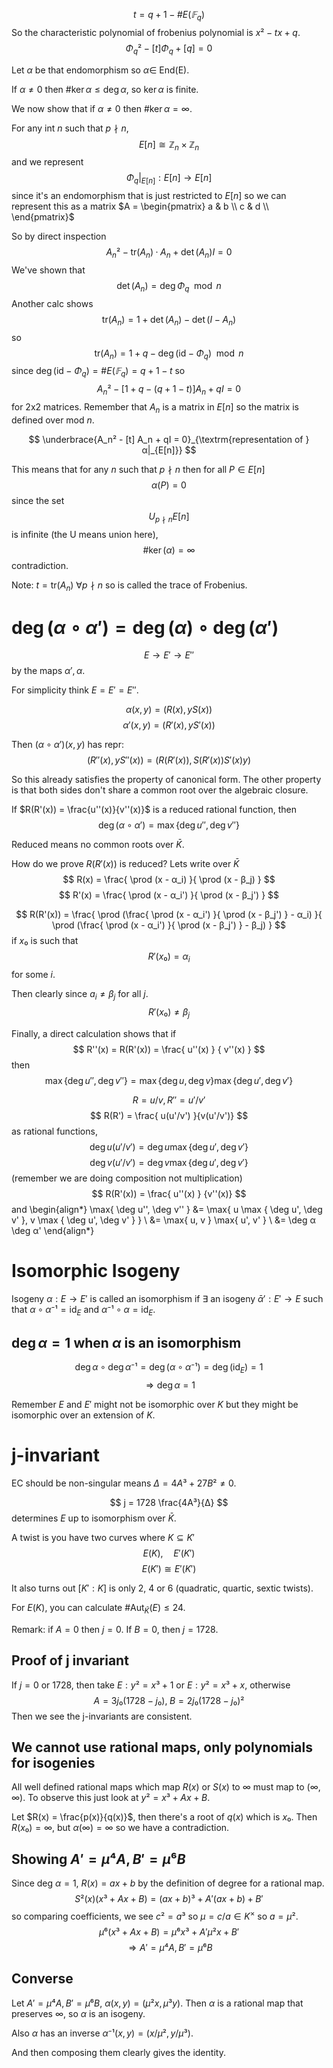 $$ t = q + 1 - \# E(𝔽_q) $$
So the characteristic polynomial of frobenius polynomial is
$x² - tx + q$.
$$ Φ_q² - [t]Φ_q + [q] = 0 $$

Let $α$ be that endomorphism so $α ∈$ End(E).

If $α ≠ 0$ then $\# \ker α ≤ \deg α$, so $\ker α$ is finite.

We now show that if $α ≠ 0$ then $\# \ker α = ∞$.

For any int $n$ such that $p \nmid n$,
$$ E[n] \cong ℤ_n × ℤ_n $$
and we represent
$$ Φ_q |_{E[n]} : E[n] → E[n] $$
since it's an endomorphism that is just restricted to $E[n]$ so we
can represent this as a matrix
$A = \begin{pmatrix}
a & b \\
c & d \\
\end{pmatrix}$

So by direct inspection
$$ A_n² - \textrm{tr}(A_n) · A_n + \det(A_n) I = 0 $$
We've shown that
$$ \det(A_n) = \deg Φ_q \mod{n} $$
Another calc shows
$$ \textrm{tr}(A_n) = 1 + \det(A_n) - \det(I - A_n) $$
so
$$ \textrm{tr}(A_n) = 1 + q - \deg(\textrm{id} - Φ_q) \mod{n} $$
since $\deg(\textrm{id} - Φ_q) = \# E(𝔽_q) = q + 1 - t$
so
$$A_n² - [1 + q - (q + 1 - t)]A_n + qI = 0 $$
for 2x2 matrices.
Remember that $A_n$ is a matrix in $E[n]$ so the matrix is defined over mod $n$.

$$ \underbrace{A_n² - [t] A_n + qI = 0}_{\textrm{representation of } α|_{E[n]}} $$

This means that for any $n$ such that $p \nmid n$ then for all
$P ∈ E[n]$
$$α(P) = 0 $$
since the set
$$ U_{p \nmid n} E[n] $$
is infinite (the U means union here),
$$ \# \ker(α) = ∞ $$
contradiction.

Note: $t = \textrm{tr}(A_n)$ $\forall p \nmid n$ so is called the
trace of Frobenius.

# $\deg(α \circ α') = \deg(α) \circ \deg(α')$

$$ E → E' → E'' $$
by the maps $α', α$.

For simplicity think $E = E' = E''$.

$$ α(x, y) = (R(x), yS(x)) $$
$$ α'(x, y) = (R'(x), yS'(x)) $$

Then $(α \circ α')(x, y)$ has repr:
$$ (R''(x), yS''(x)) = (R(R'(x)), S(R'(x))S'(x)y) $$

So this already satisfies the property of canonical form.
The other property is that both sides don't share a common root
over the algebraic closure.

If $R(R'(x)) = \frac{u''(x)}{v''(x)}$ is a reduced rational function, then
$$ \deg(α \circ α') = \max{\{ \deg u'', \deg v'' \}} $$

Reduced means no common roots over $\bar{K}$.

How do we prove $R(R'(x))$ is reduced? Lets write over $\bar{K}$
$$ R(x) = \frac{ \prod (x - α_i) }{ \prod (x - β_j) } $$
$$ R'(x) = \frac{ \prod (x - α_i') }{ \prod (x - β_j') } $$

$$ R(R'(x)) = \frac{ \prod (\frac{ \prod (x - α_i') }{ \prod (x - β_j') } - α_i) }{ \prod (\frac{ \prod (x - α_i') }{ \prod (x - β_j') } - β_j) } $$
if $x₀$ is such that
$$ R'(x₀) = α_i $$
for some $i$.

Then clearly since $a_i ≠ β_j$ for all $j$.
$$ R'(x₀) ≠ β_j $$

Finally, a direct calculation shows that if
$$ R''(x) = R(R'(x)) = \frac{ u''(x) } { v''(x) } $$
then
$$ \max{\{ \deg u'', \deg v'' \}} = \max{\{ \deg u, \deg v \}} \max{\{ \deg u', \deg v' \}} $$

$$ R = u/v, R'' = u' / v' $$
$$ R(R') = \frac{ u(u'/v') }{v(u'/v')} $$
as rational functions,
$$ \deg u(u'/v') = \deg u \max{ \{ \deg u', \deg v' \} } $$
$$ \deg v(u'/v') = \deg v \max{ \{ \deg u', \deg v' \} } $$
(remember we are doing composition not multiplication)
$$ R(R'(x)) = \frac{ u''(x) } {v''(x)} $$
and
\begin{align*}
\max\{ \deg u'', \deg v'' \} 
    &= \max\{ u \max \{ \deg u', \deg v' \}, v \max \{ \deg u', \deg v' \} \} \\
    &= \max\{ u, v \} \max\{ u', v' \} \\
    &= \deg α \deg α'
\end{align*}

# Isomorphic Isogeny

Isogeny $α : E → E'$ is called an isomorphism if $\exists$ an isogeny
$\bar{α}' : E' → E$ such that $α \circ α⁻¹ = \textrm{id}_E$ and
$α⁻¹ \circ α = \textrm{id}_E$.

## $\deg α = 1$ when $α$ is an isomorphism

$$ \deg α \circ \deg α⁻¹ = \deg(α \circ α⁻¹) = \deg(\textrm{id}_E) = 1 $$
$$ ⇒ \deg α = 1 $$

Remember $E$ and $E'$ might not be isomorphic over $K$ but they might be
isomorphic over an extension of $K$.

# j-invariant

EC should be non-singular means $Δ = 4A³ + 27B² ≠ 0$.

$$ j = 1728 \frac{4A³}{Δ} $$
determines $E$ up to isomorphism over $\bar{K}$.

A twist is you have two curves where $K ⊆ K'$
$$ E(K), \quad E'(K') $$
$$ E(K') \cong E'(K') $$

It also turns out $[K' : K]$ is only 2, 4 or 6 (quadratic, quartic, sextic twists).

For $E(K)$, you can calculate $\# \textrm{Aut}_{\bar{K}}(E) ≤ 24$.

Remark: if $A = 0$ then $j = 0$. If $B = 0$, then $j = 1728$.

## Proof of j invariant

If $j = 0$ or 1728, then take $E: y² = x³ + 1$ or $E: y² = x³ + x$, otherwise
$$ A = 3j₀(1728 - j₀), \; B = 2j₀(1728 - j₀)² $$
Then we see the j-invariants are consistent.

## We cannot use rational maps, only polynomials for isogenies

All well defined rational maps which map $R(x)$ or $S(x)$ to $∞$ must map to $(∞, ∞)$.
To observe this just look at $y² = x³ + Ax + B$.

Let $R(x) = \frac{p(x)}{q(x)}$, then there's a root of $q(x)$ which is $x₀$.
Then $R(x₀) = ∞$, but $α(∞) = ∞$ so we have a contradiction.

## Showing $A' = μ⁴A, B' = μ⁶B$

Since deg $α = 1$, $R(x) = ax + b$ by the definition of degree for a rational map.
$$ S²(x)(x³ + Ax + B) = (ax + b)³ + A'(ax + b) + B' $$
so comparing coefficients, we see $c² = a³$ so $μ = c/a ∈ K^×$ so $a = μ²$.
$$ μ⁶(x³ + Ax + B) = μ⁶x³ + A'μ²x + B' $$
$$ ⇒ A' = μ⁴A, B' = μ⁶B $$

## Converse

Let $A' = μ⁴A, B' = μ⁶B$, $α(x, y) = (μ²x, μ³y)$.
Then $α$ is a rational map that preserves $∞$, so $α$ is an isogeny.

Also $α$ has an inverse $α⁻¹(x, y) = (x/μ², y/μ³)$.

And then composing them clearly gives the identity.

